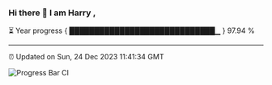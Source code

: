 ### Hi there 👋 I am Harry , 

⏳ Year progress { █████████████████████████████▁ } 97.94 %

---

⏰ Updated on Sun, 24 Dec 2023 11:41:34 GMT

![Progress Bar CI](https://github.com/duykhang68/duykhang68/workflows/Progress%20Bar%20CI/badge.svg)
